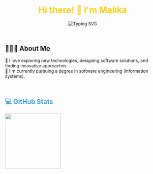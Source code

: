 <h1 align="center" style="color:#F8D210;">Hi there! 👋 I'm Malika </h1>

<p align="center">
  <img src="https://readme-typing-svg.herokuapp.com?font=Fira+Code&weight=500&size=24&pause=1000&color=F78FB3&width=435&lines=Software+Engineering+Student" alt="Typing SVG">
</p>

<br>

## 👩🏻‍💻 About Me 
👾 I love exploring new technologies, designing software solutions, and finding innovative approaches.<br>
🦾 I'm currently pursuing a degree in software engineering (information systems).<br>

<br>


<h2 align="left" style="color:#3DA5D9;">💻 GitHub Stats</h2>
<p align="left">
<a href="https://github.com/MalikaTajidi">
  <img height="180em" src="https://github-readme-stats-eight-theta.vercel.app/api?username=MalikaTajidi&show_icons=true&theme=dark&include_all_commits=true&count_private=true&title_color=FFFFFF&custom_title=Malika%20Tajidi's%20GitHub%20Stats"/>
</a>
</p>
